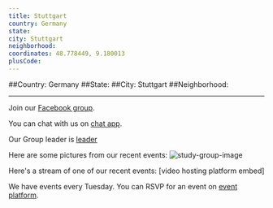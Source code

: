 ```yaml
---
title: Stuttgart
country: Germany
state: 
city: Stuttgart
neighborhood: 
coordinates: 48.778449, 9.180013
plusCode:
---
```


##Country: Germany
##State: 
##City: Stuttgart
##Neighborhood: 
*****
Join our [Facebook group](https://www.facebook.com/groups/free.code.camp.stuttgart).

You can chat with us on [chat app]().

Our Group leader is [leader]()

Here are some pictures from our recent events:
![study-group-image]()

Here's a stream of one of our recent events:
[video hosting platform embed]

We have events every Tuesday. You can RSVP for an event on [event platform]().
